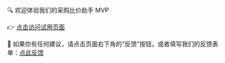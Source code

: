 🔍 欢迎体验我们的采购比价助手 MVP

👉 [点击访问试用页面](https://compare.toolboost.space)

📣 如果你有任何建议，请点击页面右下角的“反馈”按钮，或者填写我们的反馈表单：[点此反馈](#)
